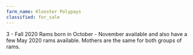 ```yaml
---
farm_name: Klooster Polypays
classified: for_sale
---
```


3 - Fall 2020 Rams born in October - November available and also have a few May 2020 rams available. Mothers are the same for both groups of rams.
